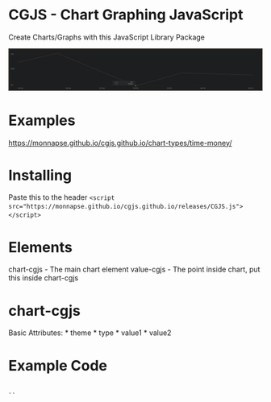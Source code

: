 # CGJS - Chart Graphing JavaScript
 Create Charts/Graphs with this JavaScript Library Package

![screenshot](https://github.com/Monnapse/cgjs.github.io/blob/main/preview.png?raw=true)

# Examples
https://monnapse.github.io/cgjs.github.io/chart-types/time-money/

# Installing
Paste this to the header  ``` <script src="https://monnapse.github.io/cgjs.github.io/releases/CGJS.js"></script> ```

# Elements
chart-cgjs - The main chart element
value-cgjs - The point inside chart, put this inside chart-cgjs

# chart-cgjs
Basic Attributes:
    * theme
    * type
    * value1
    * value2

# Example Code
```

``